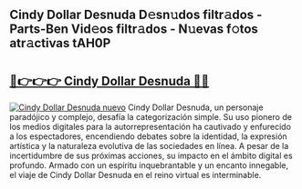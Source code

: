 ## Cindy Dollar Desnuda D𝚎sn𝚞dos filtr𝚊dos - Parts-Ben Vid𝚎os filtr𝚊dos - N𝚞evas f𝚘tos atr𝚊ctivas tAH0P

# <h2><a href="http://mb1wf5.tromn.icu/?c=Cindy+Dollar+Desnuda">🔗👉👉👉 Cindy Dollar Desnuda 🔗🔗</a></h2>

[![Cindy Dollar Desnuda nuevo](https://i.imgur.com/pEAQMta.gif)](http://mb1wf5.tromn.icu/?c=Cindy+Dollar+Desnuda)
Cindy Dollar Desnuda, un personaje paradójico y complejo, desafía la categorización simple. Su uso pionero de los medios digitales para la autorrepresentación ha cautivado y enfurecido a los espectadores, encendiendo debates sobre la identidad, la expresión artística y la naturaleza evolutiva de las sociedades en línea. A pesar de la incertidumbre de sus próximas acciones, su impacto en el ámbito digital es profundo. Armado con un espíritu inquebrantable y un encanto innegable, el viaje de Cindy Dollar Desnuda en el reino virtual es interminable.
